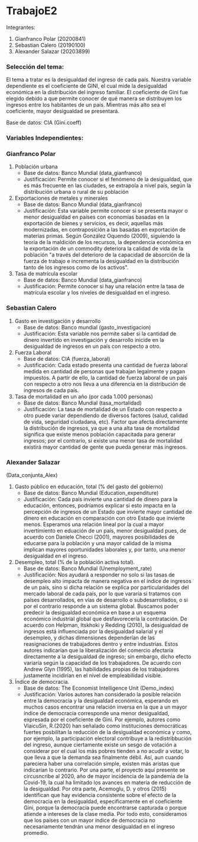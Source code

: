 # TrabajoE2

Integrantes:

1. Gianfranco Polar (20200841)
2. Sebastian Calero (20190100)
3. Alexander Salazar (20203899) 


### Selección del tema:

El tema a tratar es la desigualdad del ingreso de cada país. Nuestra variable dependiente es el coeficiente de GINI, el cual mide la desigualdad económica en la distribución del ingreso familiar.
El coeficiente de Gini fue elegido debido a que permite conocer de qué manera se distribuyen los ingresos entre los habitantes de un país. Mientras más alto sea el
coeficiente, mayor desigualdad se presentará.

Base de datos: CIA (Gini.coeff)

### Variables Independientes:

### Gianfranco Polar

1. Población urbana
      - Base de datos: Banco Mundial (data_gianfranco)
      - Justificación: Permite conocer si el fenómeno de la desigualdad, que es más frecuente en las ciudades, se extrapola a nivel país, según la distribución urbana o rural de su población
2. Exportaciones de metales y minerales
      - Base de datos: Banco Mundial (data_gianfranco)
      - Justificación: Esta variable permite conocer si se presenta mayor o menor desigualdad en países con economías basadas en la exportación de bienes y servicios, es decir, aquellas más modernizadas, en contraposición a las basadas en exportación de materias primas. Según González Oquendo (2009), siguiendo la teoría de la maldición de los recursos, la dependencia económica en la exportación de un commodity deteriora la calidad de vida de la población "a través del deterioro de la capacidad de absorción de la fuerza de trabajo e incrementa la desigualdad en la distribución tanto de los ingresos como de los activos".
3. Tasa de matrícula escolar
      - Base de datos: Banco Mundial (data_gianfranco)
      - Justificación: Permite conocer si hay una relación entre la tasa de matrícula escolar y los niveles de desigualdad en el ingreso. 

### Sebastian Calero

1. Gasto en investigación y desarrollo
      - Base de datos: Banco mundial (gasto_investigacion)
      - Justificación: Esta variable nos permite saber si la cantidad de dinero invertido en investigación y desarrollo inicide en la desigualdad de ingresos en un país con respecto a otro. 
2. Fuerza Laboral
      - Base de datos: CIA (fuerza_laboral)
      - Justificación: Cada estado presenta una cantidad de fuerza laboral medida en cantidad de personas que trabajan legalmente y pagan impuestos. A partir de ello, la cantidad de fuerza laboral de un país con respecto a otro nos lleva a una diferencia en la distribución de ingresos de cada país.
3. Tasa de mortalidad en un año (por cada 1.000 personas)
      - Base de datos: Banco Mundial (tasa_mortalidad)
      - Justificación: La tasa de mortalidad de un Estado con respecto a otro puede variar dependiendo de diversos factores (salud, calidad de vida, seguridad ciudadana, etc). Factor que afecta directamente la distribución de ingresos, ya que a una alta tasa de mortalidad significa que existe menos población capacitada para generar ingresos; por el contrario, si existe una menor tasa de mortalidad existirá mayor cantidad de gente que pueda generar más ingresos. 
### Alexander Salazar 

(Data_conjunta_Alex)

1. Gasto público en educación, total (% del gasto del gobierno)
      - Base de datos: Banco Mundial (Education_expenditure)
      - Justificación: Cada país invierte una cantidad de dinero para la educación, entonces, podríamos explicar si esto impacta en la percepción de ingresos de un Estado que invierte mayor cantidad de dinero en educación en comparación con otro Estado que invierte menos. Esperamos una relación lineal por la cual a mayor invertimiento en eduación de un país, menor desigualdad pues, de acuerdo con Daniele Checci (2001), mayores posibilidades de educarse para la población y una mayor calidad de la misma implican mayores oportunidades laborales y, por tanto, una menor desigualdad en el ingreso.
2. Desempleo, total (% de la población activa total). 
      - Base de datos: Banco Mundial (Unemployment_rate)
      - Justificación: Nos ayudará a responder no solo si las tasas de desempleo alto impacta de manera negativa en el índice de ingresos de un país, sino si dicha relación se explica por particularidades del mercado laboral de cada país, por lo que vararía si tratamos con países desarrollados, en vías de desarrollo o subdesarrollados, o si por el contrario responde a un sistema global. Buscamos poder predecir la desigualdad económica en base a un esquema económico industrial global que desfavorecería la contratación. De acuerdo con Helpman, Itskhoki y Redding (2010), la desigualdad de ingresos está influenciada por la desigualdad salarial y el desempleo, y dichas dimensiones dependerían de las reasignaciones de trabajadores dentro y entre industrias. Estos autores indicarían que la liberalización del comercio afectaría directamente a la desigualdad de ingreso; sin embargo, dicho efecto variaría según la capacidad de los trabajadores. De acuerdo con Andrew Glyn (1995), las habilidades propias de los trabajadores justamente incidirían en el nivel de empleabilidad visible.
3. Índice de democracia. 
      - Base de datos: The Economist Intelligence Unit (Demo_index)
      - Justificación: Varios autores han considerado la posible relación entre la democracia y la desigualdad económica, esperando en muchos casos encontrar una relación inversa en la que a un mayor índice de democracia corresponde una menor desigualdad, expresada por el coeficiente de Gini. Por ejemplo, autores como VlaicuSin, R.(2020) han señalado como instituciones democráticas fuertes posbilitan la reducción de la desigualdad económica y como, por ejemplo, la participación electoral contribuye a la redistribbución del ingreso, aunque ciertamente existe un sesgo de votación a considerar por el cual los más pobres tienden a no acudir a votar, lo que lleva a que la demanda sea finalmente débil. Así, aun cuando pareciera haber una correlación simple, existen más aristas que indicarían lo contrario. Por una parte, el proyecto aquí presente se circusncribe al 2020, año de mayor incidencia de la pandemia de la Covid-19, la cual ha limitado los avances en materia de reducción de la desigualdad. Por otra parte, Acemoglu, D. y otros (2015) identifican que hay evidencia consistente sobre el efecto de la democracia en la desigualdad, especificamente en el coeficiente Gini, porque la democracia puede encontrarse capturada o porque atiende a intereses de la clase media. Por todo esto, consideramos que los países con un mayor índice de democracia no necesariamente tendrán una menor desigualdad en el ingreso promedio. 
